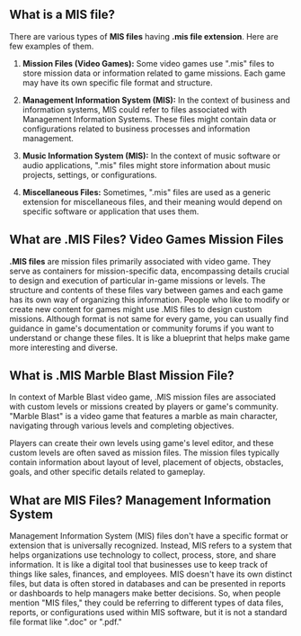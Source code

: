 ## What is a MIS file?

There are various types of **MIS files** having **.mis file extension**.  Here are few examples of them.

1.  **Mission Files (Video Games):** Some video games use ".mis" files to store mission data or information related to game missions. Each game may have its own specific file format and structure.
    
2.  **Management Information System (MIS):** In the context of business and information systems, MIS could refer to files associated with Management Information Systems. These files might contain data or configurations related to business processes and information management.
    
3.  **Music Information System (MIS):** In the context of music software or audio applications, ".mis" files might store information about music projects, settings, or configurations.
    
4.  **Miscellaneous Files:** Sometimes, ".mis" files are used as a generic extension for miscellaneous files, and their meaning would depend on specific software or application that uses them.

## What are .MIS Files? Video Games Mission Files

**.MIS files** are mission files primarily associated with video game. They serve as containers for mission-specific data, encompassing details crucial to design and execution of particular in-game missions or levels. The structure and contents of these files vary between games and each game has its own way of organizing this information. People who like to modify or create new content for games might use .MIS files to design custom missions. Although format is not same for every game, you can usually find guidance in game's documentation or community forums if you want to understand or change these files. It is like a blueprint that helps make game more interesting and diverse.

## What is .MIS Marble Blast Mission File?

In context of Marble Blast video game, .MIS mission files are associated with custom levels or missions created by players or game's community. "Marble Blast" is a video game that features a marble as main character, navigating through various levels and completing objectives.

Players can create their own levels using game's level editor, and these custom levels are often saved as mission files. The mission files typically contain information about layout of level, placement of objects, obstacles, goals, and other specific details related to gameplay.

## What are MIS Files? Management Information System

Management Information System (MIS) files don't have a specific format or extension that is universally recognized. Instead, MIS refers to a system that helps organizations use technology to collect, process, store, and share information. It is like a digital tool that businesses use to keep track of things like sales, finances, and employees. MIS doesn't have its own distinct files, but data is often stored in databases and can be presented in reports or dashboards to help managers make better decisions. So, when people mention "MIS files," they could be referring to different types of data files, reports, or configurations used within MIS software, but it is not a standard file format like ".doc" or ".pdf."



